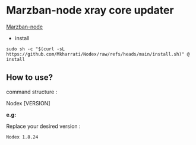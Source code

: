  # Marzban-node xray core updater
 
 [Marzban-node](https://github.com/Gozargah/Marzban-node)
 
* install
```
sudo sh -c "$(curl -sL https://github.com/Mkharrati/Nodex/raw/refs/heads/main/install.sh)" @ install
```

## How to use?

command structure :

Nodex [VERSION]

**e.g:**

Replace your desired version :
```
Nodex 1.8.24
```




